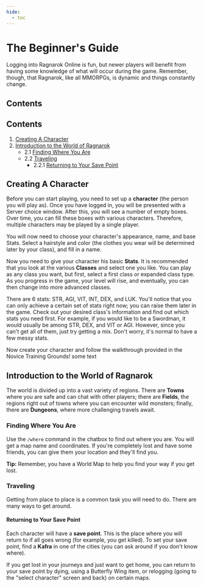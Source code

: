 ```yaml
---
hide:
  - toc
---
```

# The Beginner's Guide

Logging into Ragnarok Online is fun, but newer players will benefit from having some knowledge of what will occur during the game. Remember, though, that Ragnarok, like all MMORPGs, is dynamic and things constantly change.

## **Contents**
## Contents
1. [Creating A Character](#creating-a-character)
2. [Introduction to the World of Ragnarok](#introduction-to-the-world-of-ragnarok)
    - 2.1 [Finding Where You Are](#finding-where-you-are)
    - 2.2 [Traveling](#traveling)
        - 2.2.1 [Returning to Your Save Point](#returning-to-your-save-point)


## **Creating A Character**

Before you can start playing, you need to set up a **character** (the person you will play as). Once you have logged in, you will be presented with a Server choice window. After this, you will see a number of empty boxes. Over time, you can fill these boxes with various characters. Therefore, multiple characters may be played by a single player.

You will now need to choose your character's appearance, name, and base Stats. Select a hairstyle and color (the clothes you wear will be determined later by your class), and fill in a name.

Now you need to give your character his basic **Stats**. It is recommended that you look at the various **Classes** and select one you like. You can play as any class you want, but first, select a first class or expanded class type. As you progress in the game, your level will rise, and eventually, you can then change into more advanced classes.

There are 6 stats: STR, AGI, VIT, INT, DEX, and LUK. You'll notice that you can only achieve a certain set of stats right now; you can raise them later in the game. Check out your desired class's information and find out which stats you need first. For example, if you would like to be a Swordman, it would usually be among STR, DEX, and VIT or AGI. However, since you can't get all of them, just try getting a mix. Don't worry, it's normal to have a few messy stats.

Now create your character and follow the walkthrough provided in the Novice Training Grounds! <copylink> some text </copylink>

## **Introduction to the World of Ragnarok**

The world is divided up into a vast variety of regions. There are **Towns** where you are safe and can chat with other players; there are **Fields**, the regions right out of towns where you can encounter wild monsters; finally, there are **Dungeons**, where more challenging travels await.

### **Finding Where You Are**

Use the `/where` command in the chatbox to find out where you are. You will get a map name and coordinates. If you're completely lost and have some friends, you can give them your location and they'll find you.

**Tip:** Remember, you have a World Map to help you find your way if you get lost.

### **Traveling**

Getting from place to place is a common task you will need to do. There are many ways to get around.

#### Returning to Your Save Point

Each character will have a **save point**. This is the place where you will return to if all goes wrong (for example, you get killed). To set your save point, find a **Kafra** in one of the cities (you can ask around if you don't know where).

If you get lost in your journeys and just want to get home, you can return to your save point by dying, using a Butterfly Wing item, or relogging (going to the "select character" screen and back) on certain maps.
